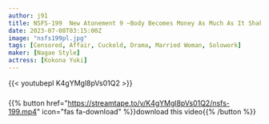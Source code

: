 ```yaml
---
author: j91
title: NSFS-199  New Atonement 9 ~Body Becomes Money As Much As It Shakes…~ Yuki Kokona
date: 2023-07-08T03:15:00Z
image: "nsfs199pl.jpg"
tags: [Censored, Affair, Cuckold, Drama, Married Woman, Solowork]
maker: [Nagae Style]
actress: [Kokona Yuki]
---
```



{{< youtubepl K4gYMgl8pVs01Q2 >}}
###

{{% button href="https://streamtape.to/v/K4gYMgl8pVs01Q2/nsfs-199.mp4" icon="fas fa-download" %}}download this video{{% /button %}}


